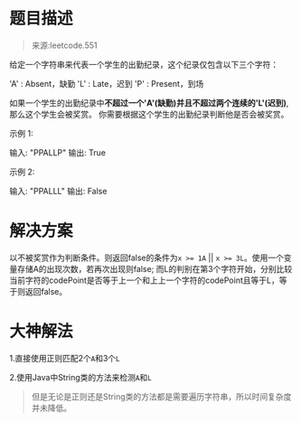 # 题目描述

>来源:leetcode.551

给定一个字符串来代表一个学生的出勤纪录，这个纪录仅包含以下三个字符：

'A' : Absent，缺勤
'L' : Late，迟到
'P' : Present，到场

如果一个学生的出勤纪录中**不超过一个'A'(缺勤)并且不超过两个连续的'L'(迟到)**,那么这个学生会被奖赏。
你需要根据这个学生的出勤纪录判断他是否会被奖赏。

示例 1:

输入: "PPALLP"
输出: True

示例 2:

输入: "PPALLL"
输出: False

# 解决方案

以不被奖赏作为判断条件。则返回false的条件为`x >= 1A` || `x >= 3L`。使用一个变量存储A的出现次数，若再次出现则false;
而L的判别在第3个字符开始，分别比较当前字符的codePoint是否等于上一个和上上一个字符的codePoint且等于L，等于则返回false。

# 大神解法

1.直接使用正则匹配2个`A`和3个`L`

2.使用Java中String类的方法来检测`A`和`L`

>但是无论是正则还是String类的方法都是需要遍历字符串，所以时间复杂度并未降低。